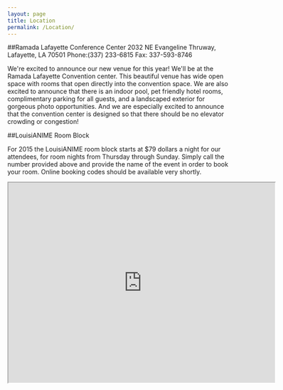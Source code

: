 ```yaml
---
layout: page
title: Location
permalink: /Location/
---
```




##Ramada Lafayette Conference Center
2032 NE Evangeline Thruway, Lafayette, LA 70501
Phone:(337) 233-6815 Fax: 337-593-8746

We're excited to announce our new venue for this year! We'll be at the Ramada Lafayette Convention center. This beautiful venue has wide open space with rooms that open directly into the convention space. We are also excited to announce that there is an indoor pool, pet friendly hotel rooms, complimentary parking for all guests, and a landscaped exterior for gorgeous photo opportunities. And we are especially excited to announce that the convention center is designed so that there should be no elevator crowding or congestion!


##LouisiANIME Room Block

For 2015 the LouisiANIME room block starts at $79 dollars a night for our attendees, for room nights from Thursday through Sunday. Simply call the number provided above and provide the name of the event in order to book your room. Online booking codes should be available very shortly.

<iframe
  width="600"
  height="450"
  frameborder="1px" style="border-color:white;"
  src="https://www.google.com/maps/embed/v1/place?key=AIzaSyBAKeAQ4Taz68kEvHIqwilpu0XanNXhDZM&q=Ramada+Lafayette+Conference+Center">
</iframe>